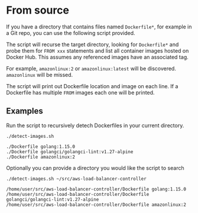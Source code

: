 # From source

If you have a directory that contains files named `Dockerfile*`, for example in a Git repo, you can use the following script provided.

The script will recurse the target directory, looking for `Dockerfile*` and probe them for `FROM xxx` statements and list all container images hosted on Docker Hub.
This assumes any referenced images have an associated tag. 

For example, `amazonlinux:2` or `amazonlinux:latest` will be discovered. `amazonlinux` will be missed.

The script will print out Dockerfile location and image on each line.
If a Dockerfile has multiple `FROM` images each one will be printed.

## Examples

Run the script to recursively detech Dockerfiles in your current directory.

```
./detect-images.sh

./Dockerfile golang:1.15.0
./Dockerfile golangci/golangci-lint:v1.27-alpine
./Dockerfile amazonlinux:2
```

Optionally you can provide a directory you would like the script to search

```
./detect-images.sh ~/src/aws-load-balancer-controller

/home/user/src/aws-load-balancer-controller/Dockerfile golang:1.15.0
/home/user/src/aws-load-balancer-controller/Dockerfile golangci/golangci-lint:v1.27-alpine
/home/user/src/aws-load-balancer-controller/Dockerfile amazonlinux:2
```